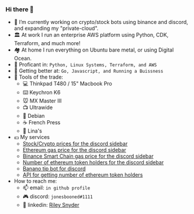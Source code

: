### Hi there 👋

- 🔭 I’m currently working on crypto/stock bots using binance and discord, and expanding my "private-cloud".
- 🏛️ At work I run an enterprise AWS platform using Python, CDK, Terraform, and much more!
- 🏘️ At home I run everything on Ubuntu bare metal, or using Digital Ocean.
- 🐍 Proficant in: `Python, Linux Systems, Terraform, and AWS`
- 🏫 Getting better at: `Go, Javascript, and Running a Buissness`
- :wrench: Tools of the trade:
  - 💻 Thinkpad T480 / 15" Macbook Pro
  - ⌨️ Keychron K6
  - 🐭 MX Master III
  - 📺 Ultrawide
  - 🐧 Debian 
  - ☕️ French Press
  - 🌮 Lina's
- :dollar: My services
  - [Stock/Crypto prices for the discord sidebar](https://github.com/rssnyder/discord-stock-ticker)
  - [Ethereum gas price for the discord sidebar](https://github.com/rssnyder/discord-eth-gas-price)
  - [Binance Smart Chain gas price for the discord sidebar](https://github.com/rssnyder/discord-bsc-gas-price)
  - [Number of ethereum token holders for the discord sidebar](https://github.com/rssnyder/discord-eth-token-holders)
  - [Banano tip bot for discord](https://discord.com/api/oauth2/authorize?client_id=843492628330053653&permissions=2147875904&scope=bot)
  - [API for getting number of ethereum token holders](https://github.com/rssnyder/eth-token-holders)
- How to reach me:
  - 📫 email: `in github profile`
  - 🎮 discord: `jonesbooned#1111`
  - 🤵 linkedin: [Riley Snyder](https://www.linkedin.com/in/rileysnyder/)
